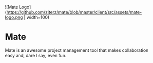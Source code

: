 ![Mate Logo](https://github.com/ziterz/mate/blob/master/client/src/assets/mate-logo.png | width=100)
# Mate
Mate is an awesome project management tool that makes collaboration easy and, dare I say, even fun.

